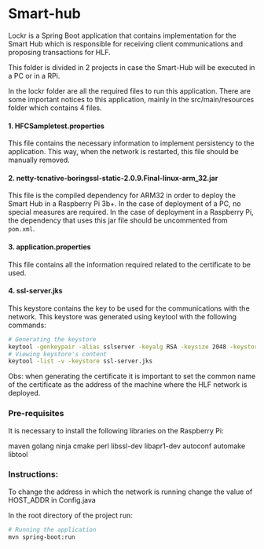 # Smart-hub
Lockr is a Spring Boot application that contains implementation for the Smart Hub which is responsible for receiving client communications and proposing transactions for HLF.

This folder is divided in 2 projects in case the Smart-Hub will be executed in a PC or in a RPi.

In the lockr folder are all the required files to run this application. There are some important notices to this application, mainly in the src/main/resources folder which contains 4 files.

#### 1. HFCSampletest.properties

This file contains the necessary information to implement persistency to the application. This way, when the network is restarted, this file should be manually removed.

#### 2. netty-tcnative-boringssl-static-2.0.9.Final-linux-arm_32.jar

This file is the compiled dependency for ARM32 in order to deploy the Smart Hub in a Raspberry Pi 3b+. In the case of deployment of a PC, no special measures are required. In the case of deployment in a Raspberry Pi, the dependency that uses this jar file should be uncommented from `pom.xml`.

#### 3. application.properties

This file contains all the information required related to the certificate to be used.

#### 4. ssl-server.jks
This keystore contains the key to be used for the communications with the network. This keystore was generated using keytool with the following commands:

```sh
# Generating the keystore
keytool -genkeypair -alias sslserver -keyalg RSA -keysize 2048 -keystore ssl-server.jks -validity 356
# Viewing keystore's content
keytool -list -v -keystore ssl-server.jks
```

Obs: when generating the certificate it is important to set the common name of the certificate as the address of the machine where the HLF network is deployed.

### Pre-requisites
It is necessary to install the following libraries on the Raspberry Pi:

maven golang ninja cmake perl libssl-dev libapr1-dev autoconf automake libtool 

### Instructions:

To change the address in which the network is running change the value of HOST_ADDR in Config.java

In the root directory of the project run:

```sh
# Running the application
mvn spring-boot:run
```